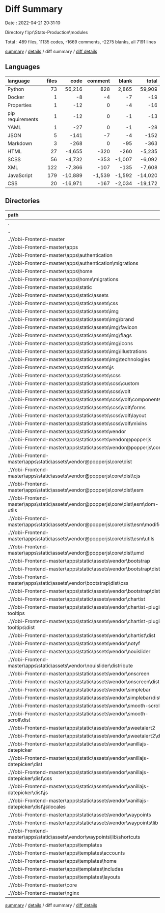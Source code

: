 # Diff Summary

Date : 2022-04-21 20:31:10

Directory f:\pr\Stats-Production\modules

Total : 489 files,  11135 codes, -1669 comments, -2275 blanks, all 7191 lines

[summary](results.md) / [details](details.md) / diff summary / [diff details](diff-details.md)

## Languages
| language | files | code | comment | blank | total |
| :--- | ---: | ---: | ---: | ---: | ---: |
| Python | 73 | 56,216 | 828 | 2,865 | 59,909 |
| Docker | 1 | -8 | -4 | -7 | -19 |
| Properties | 1 | -12 | 0 | -4 | -16 |
| pip requirements | 1 | -12 | 0 | -1 | -13 |
| YAML | 1 | -27 | 0 | -1 | -28 |
| JSON | 5 | -141 | -7 | -4 | -152 |
| Markdown | 3 | -268 | 0 | -95 | -363 |
| HTML | 27 | -4,655 | -320 | -260 | -5,235 |
| SCSS | 56 | -4,732 | -353 | -1,007 | -6,092 |
| XML | 122 | -7,366 | -107 | -135 | -7,608 |
| JavaScript | 179 | -10,889 | -1,539 | -1,592 | -14,020 |
| CSS | 20 | -16,971 | -167 | -2,034 | -19,172 |

## Directories
| path | files | code | comment | blank | total |
| :--- | ---: | ---: | ---: | ---: | ---: |
| . | 489 | 11,135 | -1,669 | -2,275 | 7,191 |
| .. | 442 | -45,341 | -2,623 | -5,266 | -53,230 |
| ..\Yobi-Frontend-master | 442 | -45,341 | -2,623 | -5,266 | -53,230 |
| ..\Yobi-Frontend-master\apps | 427 | -44,879 | -2,573 | -5,111 | -52,563 |
| ..\Yobi-Frontend-master\apps\authentication | 9 | -101 | -41 | -40 | -182 |
| ..\Yobi-Frontend-master\apps\authentication\migrations | 1 | 0 | -4 | -1 | -5 |
| ..\Yobi-Frontend-master\apps\home | 8 | -40 | -39 | -35 | -114 |
| ..\Yobi-Frontend-master\apps\home\migrations | 1 | 0 | -4 | -1 | -5 |
| ..\Yobi-Frontend-master\apps\static | 381 | -40,078 | -2,173 | -4,772 | -47,023 |
| ..\Yobi-Frontend-master\apps\static\assets | 380 | -40,066 | -2,172 | -4,768 | -47,006 |
| ..\Yobi-Frontend-master\apps\static\assets\css | 2 | -16,921 | -126 | -2,022 | -19,069 |
| ..\Yobi-Frontend-master\apps\static\assets\img | 123 | -7,393 | -106 | -133 | -7,632 |
| ..\Yobi-Frontend-master\apps\static\assets\img\brand | 2 | -13 | -1 | -1 | -15 |
| ..\Yobi-Frontend-master\apps\static\assets\img\favicon | 4 | -87 | 0 | -4 | -91 |
| ..\Yobi-Frontend-master\apps\static\assets\img\flags | 100 | -4,366 | -100 | -100 | -4,566 |
| ..\Yobi-Frontend-master\apps\static\assets\img\icons | 3 | -19 | -1 | -1 | -21 |
| ..\Yobi-Frontend-master\apps\static\assets\img\illustrations | 4 | -2,807 | -3 | -23 | -2,833 |
| ..\Yobi-Frontend-master\apps\static\assets\img\technologies | 6 | -29 | 0 | -3 | -32 |
| ..\Yobi-Frontend-master\apps\static\assets\js | 1 | -281 | -29 | -47 | -357 |
| ..\Yobi-Frontend-master\apps\static\assets\scss | 56 | -4,732 | -353 | -1,007 | -6,092 |
| ..\Yobi-Frontend-master\apps\static\assets\scss\custom | 1 | 0 | -1 | -1 | -2 |
| ..\Yobi-Frontend-master\apps\static\assets\scss\volt | 54 | -4,686 | -323 | -1,005 | -6,014 |
| ..\Yobi-Frontend-master\apps\static\assets\scss\volt\components | 30 | -2,290 | -151 | -460 | -2,901 |
| ..\Yobi-Frontend-master\apps\static\assets\scss\volt\forms | 4 | -62 | -1 | -15 | -78 |
| ..\Yobi-Frontend-master\apps\static\assets\scss\volt\layout | 5 | -738 | -24 | -147 | -909 |
| ..\Yobi-Frontend-master\apps\static\assets\scss\volt\mixins | 7 | -252 | -3 | -35 | -290 |
| ..\Yobi-Frontend-master\apps\static\assets\vendor | 196 | -10,634 | -1,546 | -1,551 | -13,731 |
| ..\Yobi-Frontend-master\apps\static\assets\vendor\@popperjs | 67 | -5,089 | -339 | -1,027 | -6,455 |
| ..\Yobi-Frontend-master\apps\static\assets\vendor\@popperjs\core | 67 | -5,089 | -339 | -1,027 | -6,455 |
| ..\Yobi-Frontend-master\apps\static\assets\vendor\@popperjs\core\dist | 67 | -5,089 | -339 | -1,027 | -6,455 |
| ..\Yobi-Frontend-master\apps\static\assets\vendor\@popperjs\core\dist\cjs | 3 | -3,397 | -244 | -736 | -4,377 |
| ..\Yobi-Frontend-master\apps\static\assets\vendor\@popperjs\core\dist\esm | 61 | -1,689 | -86 | -282 | -2,057 |
| ..\Yobi-Frontend-master\apps\static\assets\vendor\@popperjs\core\dist\esm\dom-utils | 22 | -388 | -44 | -67 | -499 |
| ..\Yobi-Frontend-master\apps\static\assets\vendor\@popperjs\core\dist\esm\modifiers | 10 | -669 | -16 | -122 | -807 |
| ..\Yobi-Frontend-master\apps\static\assets\vendor\@popperjs\core\dist\esm\utils | 22 | -370 | -3 | -46 | -419 |
| ..\Yobi-Frontend-master\apps\static\assets\vendor\@popperjs\core\dist\umd | 3 | -3 | -9 | -9 | -21 |
| ..\Yobi-Frontend-master\apps\static\assets\vendor\bootstrap | 11 | -13 | -55 | -11 | -79 |
| ..\Yobi-Frontend-master\apps\static\assets\vendor\bootstrap\dist | 11 | -13 | -55 | -11 | -79 |
| ..\Yobi-Frontend-master\apps\static\assets\vendor\bootstrap\dist\css | 8 | -10 | -40 | -8 | -58 |
| ..\Yobi-Frontend-master\apps\static\assets\vendor\bootstrap\dist\js | 3 | -3 | -15 | -3 | -21 |
| ..\Yobi-Frontend-master\apps\static\assets\vendor\chartist | 2 | -3 | -6 | -2 | -11 |
| ..\Yobi-Frontend-master\apps\static\assets\vendor\chartist-plugin-tooltips | 2 | -32 | -6 | -5 | -43 |
| ..\Yobi-Frontend-master\apps\static\assets\vendor\chartist-plugin-tooltips\dist | 2 | -32 | -6 | -5 | -43 |
| ..\Yobi-Frontend-master\apps\static\assets\vendor\chartist\dist | 2 | -3 | -6 | -2 | -11 |
| ..\Yobi-Frontend-master\apps\static\assets\vendor\notyf | 4 | -754 | -124 | -17 | -895 |
| ..\Yobi-Frontend-master\apps\static\assets\vendor\nouislider | 4 | -1,828 | -413 | -1 | -2,242 |
| ..\Yobi-Frontend-master\apps\static\assets\vendor\nouislider\distribute | 4 | -1,828 | -413 | -1 | -2,242 |
| ..\Yobi-Frontend-master\apps\static\assets\vendor\onscreen | 3 | -292 | -70 | -67 | -429 |
| ..\Yobi-Frontend-master\apps\static\assets\vendor\onscreen\dist | 3 | -292 | -70 | -67 | -429 |
| ..\Yobi-Frontend-master\apps\static\assets\vendor\simplebar | 5 | -1,529 | -162 | -335 | -2,026 |
| ..\Yobi-Frontend-master\apps\static\assets\vendor\simplebar\dist | 5 | -1,529 | -162 | -335 | -2,026 |
| ..\Yobi-Frontend-master\apps\static\assets\vendor\smooth-scroll | 2 | -2 | -2 | 0 | -4 |
| ..\Yobi-Frontend-master\apps\static\assets\vendor\smooth-scroll\dist | 2 | -2 | -2 | 0 | -4 |
| ..\Yobi-Frontend-master\apps\static\assets\vendor\sweetalert2 | 3 | -4 | 0 | 0 | -4 |
| ..\Yobi-Frontend-master\apps\static\assets\vendor\sweetalert2\dist | 3 | -4 | 0 | 0 | -4 |
| ..\Yobi-Frontend-master\apps\static\assets\vendor\vanillajs-datepicker | 85 | -1,029 | -320 | -81 | -1,430 |
| ..\Yobi-Frontend-master\apps\static\assets\vendor\vanillajs-datepicker\dist | 85 | -1,029 | -320 | -81 | -1,430 |
| ..\Yobi-Frontend-master\apps\static\assets\vendor\vanillajs-datepicker\dist\css | 4 | -4 | 0 | 0 | -4 |
| ..\Yobi-Frontend-master\apps\static\assets\vendor\vanillajs-datepicker\dist\js | 81 | -1,025 | -320 | -81 | -1,426 |
| ..\Yobi-Frontend-master\apps\static\assets\vendor\vanillajs-datepicker\dist\js\locales | 79 | -1,023 | -320 | -81 | -1,424 |
| ..\Yobi-Frontend-master\apps\static\assets\vendor\waypoints | 8 | -59 | -49 | -5 | -113 |
| ..\Yobi-Frontend-master\apps\static\assets\vendor\waypoints\lib | 7 | -42 | -42 | -4 | -88 |
| ..\Yobi-Frontend-master\apps\static\assets\vendor\waypoints\lib\shortcuts | 3 | -3 | -18 | 0 | -21 |
| ..\Yobi-Frontend-master\apps\templates | 27 | -4,655 | -320 | -260 | -5,235 |
| ..\Yobi-Frontend-master\apps\templates\accounts | 2 | -173 | -42 | -23 | -238 |
| ..\Yobi-Frontend-master\apps\templates\home | 18 | -3,949 | -206 | -180 | -4,335 |
| ..\Yobi-Frontend-master\apps\templates\includes | 5 | -443 | -22 | -19 | -484 |
| ..\Yobi-Frontend-master\apps\templates\layouts | 2 | -90 | -50 | -38 | -178 |
| ..\Yobi-Frontend-master\core | 5 | -93 | -38 | -41 | -172 |
| ..\Yobi-Frontend-master\nginx | 1 | -12 | 0 | -4 | -16 |

[summary](results.md) / [details](details.md) / diff summary / [diff details](diff-details.md)
